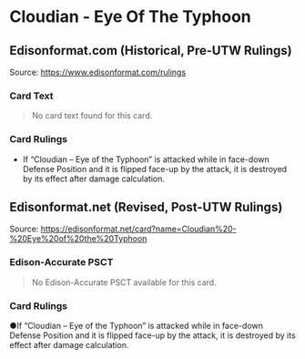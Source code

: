 # Cloudian - Eye Of The Typhoon

## Edisonformat.com (Historical, Pre-UTW Rulings)

Source: https://www.edisonformat.com/rulings

### Card Text

> No card text found for this card.

### Card Rulings

*   If “Cloudian – Eye of the Typhoon” is attacked while in face-down Defense Position and it is flipped face-up by the attack, it is destroyed by its effect after damage calculation.

## Edisonformat.net (Revised, Post-UTW Rulings)

Source: https://edisonformat.net/card?name=Cloudian%20-%20Eye%20of%20the%20Typhoon

### Edison-Accurate PSCT

> No Edison-Accurate PSCT available for this card.

### Card Rulings

●If “Cloudian – Eye of the Typhoon” is attacked while in face-down Defense Position and it is flipped face-up by the attack, it is destroyed by its effect after damage calculation.
            